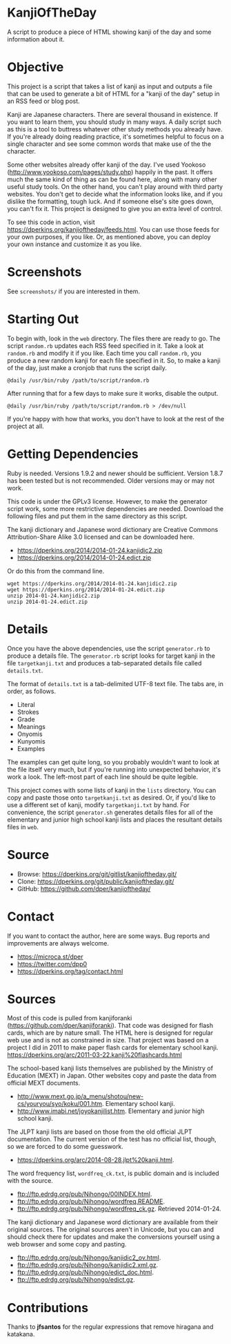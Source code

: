 KanjiOfTheDay
=============

A script to produce a piece of HTML showing kanji of the day and some information about it.


Objective
=========

This project is a script that takes a list of kanji as input and outputs a file that can be used to generate a bit of HTML for a "kanji of the day" setup in an RSS feed or blog post.

Kanji are Japanese characters.  There are several thousand in existence.  If you want to learn them, you should study in many ways.  A daily script such as this is a tool to buttress whatever other study methods you already have.  If you're already doing reading practice, it's sometimes helpful to focus on a single character and see some common words that make use of the the character.

Some other websites already offer kanji of the day.  I've used Yookoso (<http://www.yookoso.com/pages/study.php>) happily in the past.  It offers much the same kind of thing as can be found here, along with many other useful study tools.  On the other hand, you can't play around with third party websites.  You don't get to decide what the information looks like, and if you dislike the formatting, tough luck.  And if someone else's site goes down, you can't fix it.  This project is designed to give you an extra level of control.

To see this code in action, visit <https://dperkins.org/kanjioftheday/feeds.html>.  You can use those feeds for your own purposes, if you like.  Or, as mentioned above, you can deploy your own instance and customize it as you like.


Screenshots
===========

See `screenshots/` if you are interested in them.


Starting Out
============

To begin with, look in the `web` directory.  The files there are ready to go.  The script `random.rb` updates each RSS feed specified in it.  Take a look at `random.rb` and modify it if you like.  Each time you call `random.rb`, you produce a new random kanji for each file specified in it.  So, to make a kanji of the day, just make a cronjob that runs the script daily.

```
@daily /usr/bin/ruby /path/to/script/random.rb
```

After running that for a few days to make sure it works, disable the output.

```
@daily /usr/bin/ruby /path/to/script/random.rb > /dev/null
```

If you're happy with how that works, you don't have to look at the rest of the project at all.


Getting Dependencies
====================

Ruby is needed.  Versions 1.9.2 and newer should be sufficient.  Version 1.8.7 has been tested but is not recommended.  Older versions may or may not work.

This code is under the GPLv3 license.  However, to make the generator script work, some more restrictive dependencies are needed.  Download the following files and put them in the same directory as this script.

The kanji dictionary and Japanese word dictionary are Creative Commons Attribution-Share Alike 3.0 licensed and can be downloaded here.

* <https://dperkins.org/2014/2014-01-24.kanjidic2.zip>
* <https://dperkins.org/2014/2014-01-24.edict.zip>

Or do this from the command line.

    wget https://dperkins.org/2014/2014-01-24.kanjidic2.zip
    wget https://dperkins.org/2014/2014-01-24.edict.zip
    unzip 2014-01-24.kanjidic2.zip
    unzip 2014-01-24.edict.zip


Details
=======

Once you have the above dependencies, use the script `generator.rb` to produce a details file.  The `generator.rb` script looks for target kanji in the file `targetkanji.txt` and produces a tab-separated details file called `details.txt`.

The format of `details.txt` is a tab-delimited UTF-8 text file.  The tabs are, in order, as follows.

* Literal
* Strokes
* Grade
* Meanings
* Onyomis
* Kunyomis
* Examples

The examples can get quite long, so you probably wouldn't want to look at the file itself very much, but if you're running into unexpected behavior, it's work a look.  The left-most part of each line should be quite legible.

This project comes with some lists of kanji in the `lists` directory.  You can copy and paste those onto `targetkanji.txt` as desired.  Or, if you'd like to use a different set of kanji, modify `targetkanji.txt` by hand.  For convenience, the script `generator.sh` generates details files for all of the elementary and junior high school kanji lists and places the resultant details files in `web`.


Source
======

* Browse: <https://dperkins.org/git/gitlist/kanjioftheday.git/>
* Clone: <https://dperkins.org/git/public/kanjioftheday.git/>
* GitHub: <https://github.com/dper/kanjioftheday/>


Contact
=======

If you want to contact the author, here are some ways.  Bug reports and improvements are always welcome.

* <https://microca.st/dper>
* <https://twitter.com/dpp0>
* <https://dperkins.org/tag/contact.html>


Sources
=======

Most of this code is pulled from kanjiforanki (<https://github.com/dper/kanjiforanki>).  That code was designed for flash cards, which are by nature small.  The HTML here is designed for regular web use and is not as constrained in size.  That project was based on a project I did in 2011 to make paper flash cards for elementary school kanji.  <https://dperkins.org/arc/2011-03-22.kanji%20flashcards.html>

The school-based kanji lists themselves are published by the Ministry of Education (MEXT) in Japan.  Other websites copy and paste the data from official MEXT documents.

* <http://www.mext.go.jp/a_menu/shotou/new-cs/youryou/syo/koku/001.htm>.  Elementary school kanji.
* <http://www.imabi.net/joyokanjilist.htm>.  Elementary and junior high school kanji.

The JLPT kanji lists are based on those from the old official JLPT documentation.  The current version of the test has no official list, though, so we are forced to do some guesswork.

* <https://dperkins.org/arc/2014-08-28.jlpt%20kanji.html>.  

The word frequency list, `wordfreq_ck.txt`, is public domain and is included with the source.

* <ftp://ftp.edrdg.org/pub/Nihongo/00INDEX.html>.
* <ftp://ftp.edrdg.org/pub/Nihongo/wordfreq.README>.
* <ftp://ftp.edrdg.org/pub/Nihongo/wordfreq_ck.gz>.  Retrieved 2014-01-24.

The kanji dictionary and Japanese word dictionary are available from their original sources.  The original sources aren't in Unicode, but you can and should check there for updates and make the conversions yourself using a web browser and some copy and pasting.

* <ftp://ftp.edrdg.org/pub/Nihongo/kanjidic2_ov.html>.
* <ftp://ftp.edrdg.org/pub/Nihongo/kanjidic2.xml.gz>.
* <ftp://ftp.edrdg.org/pub/Nihongo/edict_doc.html>.
* <ftp://ftp.edrdg.org/pub/Nihongo/edict.gz>.


Contributions
=============

Thanks to **jfsantos** for the regular expressions that remove hiragana and katakana.
